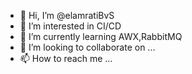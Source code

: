 - 👋 Hi, I’m @elamratiBvS
- 👀 I’m interested in CI/CD
- 🌱 I’m currently learning AWX,RabbitMQ
- 💞️ I’m looking to collaborate on ...
- 📫 How to reach me ...

<!---
elamratiBvS/elamratiBvS is a ✨ special ✨ repository because its `README.md` (this file) appears on your GitHub profile.
You can click the Preview link to take a look at your changes.
--->

